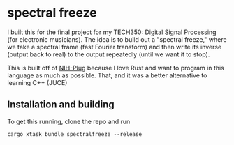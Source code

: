 # spectral freeze
I built this for the final project for my TECH350: Digital Signal Processing (for electronic musicians). The idea is to
build out a "spectral freeze," where we take a spectral frame (fast Fourier transform) and then write its inverse (output
back to real) to the output repeatedly (until we want it to stop). 

This is built off of [NIH-Plug](https://github.com/robbert-vdh/nih-plug?tab=readme-ov-file)
because I love Rust and want to program in this language as much as possible. That, and it was a better alternative to learning C++ (JUCE)

## Installation and building
To get this running, clone the repo and run 
```
cargo xtask bundle spectralfreeze --release
```
